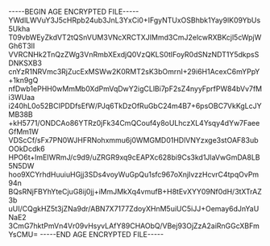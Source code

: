 -----BEGIN AGE ENCRYPTED FILE-----
YWdlLWVuY3J5cHRpb24ub3JnL3YxCi0+IFgyNTUxOSBhbk1Yay9lK09YbUs5Ukha
T09vbWEyZkdVT2tQSnVUM3VNcXRCTXJIMmd3CmJ2elcwRXBKcjl5cWpjWGh6T3lI
VVRCNHk2TnQzZWg3VnRmbXExdjQ0VzQKLS0tIFoyR0dSNzNDT1Y5dkpsSDNKSXB3
cnYzR1NRVmc3RjZucExMSWw2K0RMT2sK3bOmrnI+29i6H1AcexC6mYPpY+1kn9gQ
nfDwb1ePHH0wMmMb0XdPmVqDwY2igCLlBi7pF2sZ4nyyFprfPW84bVv7fMi3WUaa
i240hL0o52BCIPDDfsEfW/PJq6TkDzOfRuGbC24m4B7+6psOBC7VkKgLcJYMB38B
+kH5771/ONDCAo86YTRz0jFk34CmQCouf4y8oULhczXL4Ysqy4dYw7FaeeGfMm1W
VDScCf/sFx7PN0WJHFRNohxmmu6j0WMGMD01HDlVNYzxge3stOAF83ubOOkDcdk6
HPO6t+lmEIWRmJ/c9d9/uZRGR9xq9cEAPXc628bi9Cs3kd1JlaVwGmDA8LB5N5DW
hoo9XCYrhdHuuiuHGjj3SDs4voyWuGpQu1sfc967oXnjIvzzHcvrC4tpqOvPm94n
BQsRNjFBYhYteCjuG8ij0jj+iMmJMkXq4vmufB+H8tEvXYY09Nf0dH/3tXTrAZ3b
uUI/CQgkHZ5t3jZNa9dr/ABN7X7177ZdoyXHnM5uiUC5iJJ+Oemay6dJnYaUNaE2
3CmG7hktPmVn4Vr09vHsyvLAfY89CHAObQ/VBej93OjZzA2aiRnGGcXBFmYsCMU=
-----END AGE ENCRYPTED FILE-----
